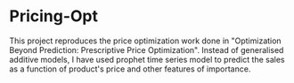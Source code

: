 # Pricing-Opt
This project reproduces the price optimization work  done in "Optimization Beyond Prediction: Prescriptive Price Optimization". Instead of generalised additive models, I have used prophet time series model to predict the sales as a function of product's price and other features of importance. 
